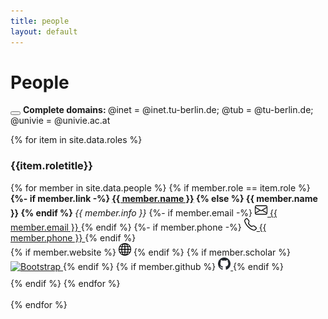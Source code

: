 ```yaml
---
title: people
layout: default
---
```


# People

<div class="alert alert-dismissible alert-secondary">
  <button type="button" class="btn-close" data-bs-dismiss="alert"></button>
  <strong>Complete domains: </strong> @inet = @inet.tu-berlin.de; @tub = @tu-berlin.de; @univie = @univie.ac.at
</div>

{% for item in site.data.roles %}

### {{item.roletitle}}

<div class="row" >
  {% for member in site.data.people %}
  {% if member.role == item.role %}
  <div class="col-sm-6" style="padding-bottom: 2%;">
    <!-- <img src="{{ member.photo }}" style="float: left; max-width: 150px; max-height: 120px; height: auto; width: auto; border-radius: 15%;" />  -->
    <!-- <div class="col-sm-4" style="padding-bottom: 2%;"> -->
    <div class="row">
      <strong>
        {%- if member.link -%}
        <a href="{{ member.link }}" target="_blank">{{ member.name }}</a>
        {% else %}
        {{ member.name }}
        {% endif %}
      </strong>
      <i>{{ member.info }}</i>
      {%- if member.email -%}
        <a href="mailto:{{ member.email }}" onclick="return false;">
          <img src="images/icons/envelope.svg" alt="Bootstrap" width="20" height="20"> {{ member.email }}
        </a>
      {% endif %}
      {%- if member.phone -%}
        <a href="tel:{{ member.phone }}" onclick="return false;">
          <img src="images/icons/telephone.svg" alt="Bootstrap" width="20" height="20"> {{ member.phone }}
        </a>
      {% endif %}
      <div class="column">
        {% if member.website %}
        <a href="{{ member.website }}" target="_blank"><img src="images/icons/globe.svg" alt="Bootstrap" width="20" height="20" /></a>
        {% endif %}
        {% if member.scholar %}
        <a href="{{ member.scholar }}" target="_blank">
            <img src="images/googlescholar.png" alt="Bootstrap" width="20" height="20" />
        </a>
        {% endif %}
        {% if member.github %}
        <a href="{{ member.github }}" target="_blank">
            <img src="images/github.png" alt="Bootstrap" width="20" height="20" />
        </a>
        {% endif %}
      </div>
    </div>
  </div>
  {% endif %}
  {% endfor %}
</div>

<br>
{% endfor %}

<!-- ## Alumni

{% assign number_printed = 0 %}
{% for member in site.data.alumni_members %}

{% assign even_odd = number_printed | modulo: 2 %}

{% if even_odd == 0 %}
<div class="row">
{% endif %}

<div class="col-sm-6 clearfix">
  <img src="{{ site.url }}{{ site.baseurl }}images/teampic/{{ member.photo }}" class="img-responsive" width="25%" style="float: left" />
  <h4>{{ member.name }}</h4>
  <i>{{ member.duration }} <br> Role: {{ member.info }}</i>
  <ul style="overflow: hidden">

  </ul>
</div>

{% assign number_printed = number_printed | plus: 1 %}

{% if even_odd == 1 %}
</div>
{% endif %}

{% endfor %}

{% assign even_odd = number_printed | modulo: 2 %}
{% if even_odd == 1 %}
</div>
{% endif %}


{% if site.data.alumni_visitors %}
## Former M.S./B.S Students, Visitors
<div class="row">
<div class="col-sm-6 clearfix">
{% for member in site.data.alumni_visitors %}
{{ member.name }}
{% endfor %}
</div>
</div>
{% endif %}
 -->
